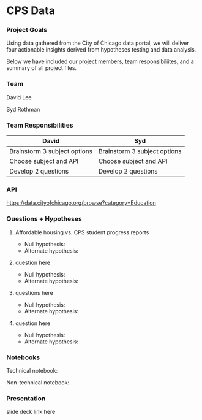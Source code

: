 # CPS Data

### Project Goals

Using data gathered from the City of Chicago data portal, we will deliver four actionable insights derived from hypotheses testing and data analysis. 

Below we have included our project members, team responsibiliites, and a summary of all project files.

### Team

David Lee

Syd Rothman

### Team Responsibilities

David | Syd
---|---
Brainstorm 3 subject options | Brainstorm 3 subject options
Choose subject and API | Choose subject and API
Develop 2 questions | Develop 2 questions


### API

https://data.cityofchicago.org/browse?category=Education

### Questions + Hypotheses

1. Affordable housing vs. CPS student progress reports
   * Null hypothesis:
   * Alternate hypothesis:
  
2. question here
   * Null hypothesis:
   * Alternate hypothesis:
  
3. questions here
   * Null hypothesis:
   * Alternate hypothesis:
  
4. question here
   * Null hypothesis:
   * Alternate hypothesis:
  

### Notebooks

Technical notebook:

Non-technical notebook:

### Presentation

slide deck link here
